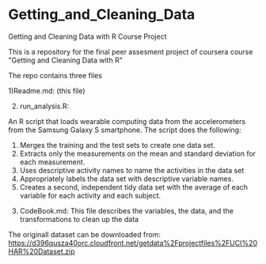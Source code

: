 Getting_and_Cleaning_Data
=========================

Getting and Cleaning Data with R Course Project


This is a repository for the final peer assesment project of coursera course "Getting and Cleaning Data with R"

The repo contains three files

1)Readme.md: (this file)

2) run_analysis.R:

An R script that loads wearable computing data from the accelerometers from the Samsung Galaxy S smartphone.
The script does the following:

 1. Merges the training and the test sets to create one data set.
 2. Extracts only the measurements on the mean and standard deviation for each measurement. 
 3. Uses descriptive activity names to name the activities in the data set
 4. Appropriately labels the data set with descriptive variable names. 
 5. Creates a second, independent tidy data set with the average of each variable for each activity and each subject. 

3) CodeBook.md:
This file describes the variables, the data, and the transformations  to clean up the data 

The originall dataset can be downloaded from:
https://d396qusza40orc.cloudfront.net/getdata%2Fprojectfiles%2FUCI%20HAR%20Dataset.zip

